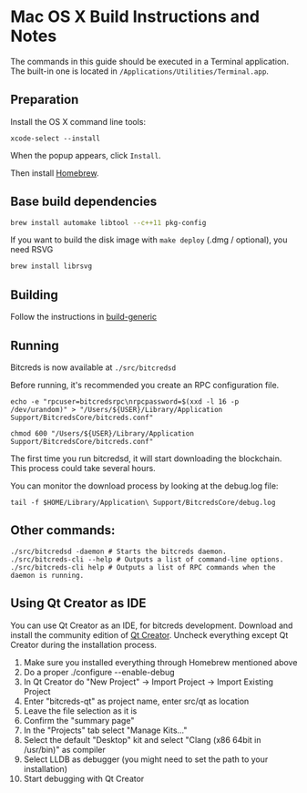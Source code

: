 Mac OS X Build Instructions and Notes
====================================
The commands in this guide should be executed in a Terminal application.
The built-in one is located in `/Applications/Utilities/Terminal.app`.

Preparation
-----------
Install the OS X command line tools:

`xcode-select --install`

When the popup appears, click `Install`.

Then install [Homebrew](https://brew.sh).

Base build dependencies
-----------------------

```bash
brew install automake libtool --c++11 pkg-config
```

If you want to build the disk image with `make deploy` (.dmg / optional), you need RSVG
```bash
brew install librsvg
```

Building
--------

Follow the instructions in [build-generic](build-generic.md)

Running
-------

Bitcreds is now available at `./src/bitcredsd`

Before running, it's recommended you create an RPC configuration file.

    echo -e "rpcuser=bitcredsrpc\nrpcpassword=$(xxd -l 16 -p /dev/urandom)" > "/Users/${USER}/Library/Application Support/BitcredsCore/bitcreds.conf"

    chmod 600 "/Users/${USER}/Library/Application Support/BitcredsCore/bitcreds.conf"

The first time you run bitcredsd, it will start downloading the blockchain. This process could take several hours.

You can monitor the download process by looking at the debug.log file:

    tail -f $HOME/Library/Application\ Support/BitcredsCore/debug.log

Other commands:
-------

    ./src/bitcredsd -daemon # Starts the bitcreds daemon.
    ./src/bitcreds-cli --help # Outputs a list of command-line options.
    ./src/bitcreds-cli help # Outputs a list of RPC commands when the daemon is running.

Using Qt Creator as IDE
------------------------
You can use Qt Creator as an IDE, for bitcreds development.
Download and install the community edition of [Qt Creator](https://www.qt.io/download/).
Uncheck everything except Qt Creator during the installation process.

1. Make sure you installed everything through Homebrew mentioned above
2. Do a proper ./configure --enable-debug
3. In Qt Creator do "New Project" -> Import Project -> Import Existing Project
4. Enter "bitcreds-qt" as project name, enter src/qt as location
5. Leave the file selection as it is
6. Confirm the "summary page"
7. In the "Projects" tab select "Manage Kits..."
8. Select the default "Desktop" kit and select "Clang (x86 64bit in /usr/bin)" as compiler
9. Select LLDB as debugger (you might need to set the path to your installation)
10. Start debugging with Qt Creator
